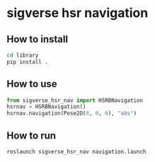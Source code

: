 # sigverse hsr navigation

## How to install

```bash
cd library
pip install .
```

## How to use

```python
from sigverse_hsr_nav import HSRBNavigation
hsrnav = HSRBNavigation()
hsrnav.navigation(Pose2D(0, 0, 0), "abs")
```

## How to run

```bash
roslaunch sigverse_hsr_nav navigation.launch
```
